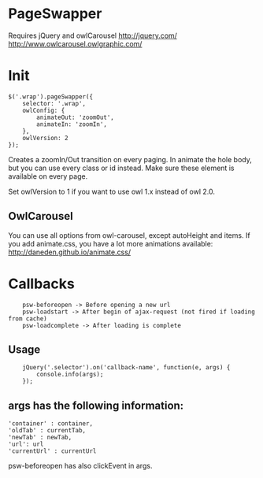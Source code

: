 # PageSwapper

Requires jQuery and owlCarousel
http://jquery.com/
http://www.owlcarousel.owlgraphic.com/

Init
===
```
$('.wrap').pageSwapper({
    selector: '.wrap',
    owlConfig: {
        animateOut: 'zoomOut',
        animateIn: 'zoomIn',
    },
    owlVersion: 2
});
```
Creates a zoomIn/Out transition on every paging.
In animate the hole body, but you can use every class or id instead.
Make sure these element is available on every page.

Set owlVersion to 1 if you want to use owl 1.x instead of owl 2.0.


OwlCarousel
---
You can use all options from owl-carousel, except autoHeight and items.
If you add animate.css, you have a lot more animations available:
http://daneden.github.io/animate.css/


Callbacks
===
```
	psw-beforeopen -> Before opening a new url
	psw-loadstart -> After begin of ajax-request (not fired if loading from cache)
	psw-loadcomplete -> After loading is complete
```

Usage
---
```
	jQuery('.selector').on('callback-name', function(e, args) {
		console.info(args);
	});
```

args has the following information:
---
	'container' : container,
	'oldTab' : currentTab,
	'newTab' : newTab,
	'url': url
	'currentUrl' : currentUrl
	
psw-beforeopen has also clickEvent in args.

